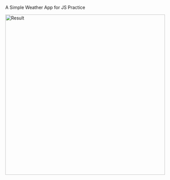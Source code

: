A Simple Weather App for JS Practice

<img src="https://github.com/Surandharan/WeatherApp/assets/81459197/0411e853-dddf-4973-a2d6-d7714a3cd922" alt="Result" width="500" height="500">

